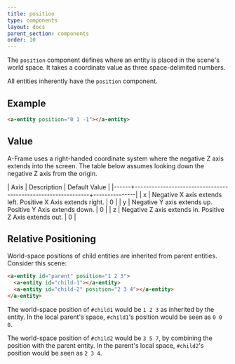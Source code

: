 ```yaml
---
title: position
type: components
layout: docs
parent_section: components
order: 10
---
```


The `position` component defines where an entity is placed in the scene's world space. It takes a coordinate value as three space-delimited numbers.

All entities inherently have the `position` component.

## Example

```html
<a-entity position="0 1 -1"></a-entity>
```

## Value

A-Frame uses a right-handed coordinate system where the negative Z axis extends into the screen. The table below assumes looking down the negative Z axis from the origin.

| Axis | Description                                                  | Default Value |
|------+--------------------------------------------------------------+---------------|
| x    | Negative X axis extends left. Positive X Axis extends right. | 0             |
| y    | Negative Y axis extends up. Positive Y Axis extends down.    | 0             |
| z    | Negative Z axis extends in. Positive Z Axis extends out.     | 0             |

## Relative Positioning

World-space positions of child entities are inherited from parent entities. Consider this scene:

```html
<a-entity id="parent" position="1 2 3">
  <a-entity id="child-1"></a-entity>
  <a-entity id="child-2" position="2 3 4"></a-entity>
</a-entity>
```

The world-space position of `#child1` would be `1 2 3` as inherited by the entity. In the local parent's space, `#child1`'s position would be seen as `0 0 0`.

The world-space position of `#child2` would be `3 5 7`, by combining the position with the parent entity. In the parent's local space, `#child2`'s position would be seen as `2 3 4`.
